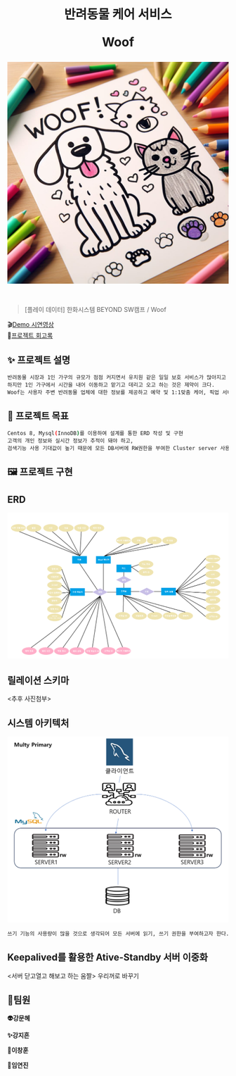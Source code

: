 <h1 align="center">
반려동물 케어 서비스  

Woof </h1>

![Alt text](img/main.jpg)

<div style="text-align: center;">
    <img src=""  style="zoom:76%" align="center"/>
</div>



> [플레이 데이터] 한화시스템 BEYOND SW캠프 / Woof


🎬[Demo 시연영상](https://www.youtube.com/watch?v=dhMrKTwNI8U&lc=UgzCJR3WxkvsckRyyO94AaABAg&ab_channel=%EB%94%B0%EB%9D%BC%ED%95%98%EB%A9%B4%EC%84%9C%EB%B0%B0%EC%9A%B0%EB%8A%94IT)   
📃[프로젝트 회고록](블로그주소)

## ✨ 프로젝트 설명

```sh
반려동물 시장과 1인 가구의 규모가 점점 커지면서 유치원 같은 일일 보호 서비스가 많아지고 있다.
하지만 1인 가구에서 시간을 내어 이동하고 맡기고 데리고 오고 하는 것은 제약이 크다.
Woof는 사용자 주변 반려동물 업체에 대한 정보를 제공하고 예약 및 1:1맞춤 케어, 픽업 서비스를 제공하고자 한다.
```

## 📌 프로젝트 목표

```sh
Centos 8, Mysql(InnoDB)를 이용하여 설계를 통한 ERD 작성 및 구현
고객의 개인 정보와 실시간 정보가 추적이 돼야 하고,
검색기능 사용 기대값이 높기 때문에 모든 DB서버에 RW권한을 부여한 Cluster server 사용
```

## 🖼️ 프로젝트 구현

ERD
------------
![Alt text](img/ERD.png)

릴레이션 스키마
------------
<추후 사진첨부>

시스템 아키텍처
-------------
![Alt text](<img/시스템 아키텍처.png>)
```sh
쓰기 기능의 사용량이 많을 것으로 생각되어 모든 서버에 읽기, 쓰기 권한을 부여하고자 한다.
```

Keepalived를 활용한 Ative-Standby 서버 이중화
-----------------------------------------
<서버 닫고열고 해보고 하는 움짤>
우리꺼로 바꾸기

## 🙂팀원

**👽️강문혜**

**✨강지흔**

**🚀이창훈**

**💚임연진**

